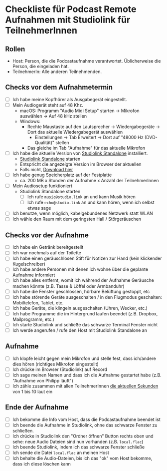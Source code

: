# Checkliste für Podcast Remote Aufnahmen mit Studiolink für TeilnehmerInnen

## Rollen

- Host: Person, die die Podcastaufnahme verantwortet.
  Üblicherweise die Person, die eingeladen hat.
- TeilnehmerIn: Alle anderen Teilnehmenden.

## Checks vor dem Aufnahmetermin

- [ ] Ich habe meine Kopfhörer als Ausgabegerät eingestellt.
- [ ] Mein Audiogerät steht auf 48 Khz.
  - macOS: Programm "Audio Midi Setup" starten -> Mikrofon auswählen -> Auf 48 kHz stellen
  - Windows:
    - Rechte Maustaste auf den Lautsprecher -> Wiedergabegeräte -> Dort das aktuelle Wiedergabegerät auswählen
      - Einstellungen -> Tab Erweitert -> Dort auf "48000 Hz (DVD-Qualität)" stellen
    - Das gleiche im Tab "Aufnahme" für das aktuelle Mikrofon
- [ ] Ich habe die aktuelle Version von [Studiolink Standalone](https://doku.studio-link.de/standalone/) installiert.
  - [Studiolink Standalone](https://doku.studio-link.de/standalone/) starten
  - Entspricht die angezeigte Version im Browser der aktuellen
  - Falls nicht, [Download hier](https://doku.studio-link.de/standalone/installation-standalone.html)
- [ ] Ich habe genug Speicherplatz auf der Festplatte
  - ca. 200 MB x Stunden der Aufnahme x Anzahl der TeilnehmerInnen
- [ ] Mein Audiosetup funktioniert
  - Studiolink Standalone starten
    - [ ] Ich rufe `music@studio.link` an und kann Musik hören
    - [ ] Ich rufe `echo@studio.link` an und kann hören, wenn ich selbst etwas sage
- [ ] Ich benutze, wenn möglich, kabelgebundenes Netzwerk statt WLAN
- [ ] Ich wähle den Raum mit dem geringsten Hall / Störgeräuschen

## Checks vor der Aufnahme

- [ ] Ich habe ein Getränk bereitgestellt
- [ ] Ich war nochmals auf der Toilette
- [ ] Ich habe einen geräuschlosen Stift für Notizen zur Hand (kein klickender Kugelschreiber)
- [ ] Ich habe andere Personen mit denen ich wohne über die geplante Aufnahme informiert
- [ ] Ich habe alles entfernt, womit ich während der Aufnahme Geräusche machen könnte (z.B. Tasse & Löffel oder Armbanduhr)
- [ ] Ich habe die Fenster geschlossen, hörbare Belüftung gestoppt, etc
- [ ] Ich habe störende Geräte ausgeschalten / in den Flugmodus geschalten: Mobiltelefon, Tablet, etc.
- [ ] Ich habe Geräte, die klingeln ausgeschalten (Uhren, Wecker, etc.)
- [ ] Ich habe Programme die im Hintergrund laufen beendet (z.B. Dropbox, Mailprogramm, etc.)
- [ ] Ich starte Studiolink und schließe das schwarze Terminal Fenster nicht
- [ ] Ich werde angerufen / rufe den Host mit Studiolink Standalone an

## Aufnahme

- [ ] Ich klopfe leicht gegen mein Mikrofon und stelle fest, dass ich/andere dies hören (richtiges Mikrofon eingestellt)
- [ ] Ich drücke im Browser (Studiolink) auf Record
- [ ] Ich sage meinen Namen und dass ich die Aufnahme gestartet habe (z.B. "Aufnahme von Philipp läuft")
- [ ] Ich zähle zusammen mit allen TeilnehmerInnen [die aktuellen Sekunden](https://time.is/) von 1 bis 10 laut ein

## Ende der Aufnahme

- [ ] Ich bekomme die Info vom Host, dass die Podcastaufnahme beendet ist
- [ ] Ich beende die Aufnahme in Studiolink, ohne das schwarze Fenster zu schließen.
- [ ] Ich drücke in Studiolink den "Ordner öffnen" Button rechts oben und sehe: neue Audio Dateien sind nun vorhanden (z.B. `local.flac`)
- [ ] Ich beende Studiolink, indem ich das schwarze Fenster schließe
- [ ] Ich sende die Datei `local.flac` an meinen Host
- [ ] Ich behalte die Audio-Dateien, bis ich das "ok" vom Host bekomme, dass ich diese löschen kann
